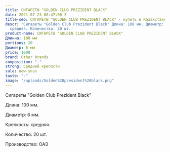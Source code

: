 ```yaml
---
title: СИГАРЕТЫ "GOLDEN CLUB PREZIDENT BLACK"
date: 2021-07-23 08:47:00 Z
title-seo: СИГАРЕТЫ "GOLDEN CLUB PREZIDENT BLACK" - купить в Казахстане
descr: 'Сигареты "Golden Club Prezident Black" Длина: 100 мм. Диаметр: 6 мм. Крепкость:
  средняя. Количество: 20 шт.'
product-name: СИГАРЕТЫ "GOLDEN CLUB PREZIDENT BLACK"
Длинна: 100 мм
portions: 20
Диаметр: 6 мм
price: 1000
brand: Other brands
composition: "-"
strong: Средней крепости
sale: new-snus
taste: "-"
image: "/uploads/Golden%20president%20black.png"
---
```


Сигареты "Golden Club Prezident Black"

Длина: 100 мм.

Диаметр: 6 мм.

Крепкость: средняя.

Количество: 20 шт.

Производство: ОАЭ